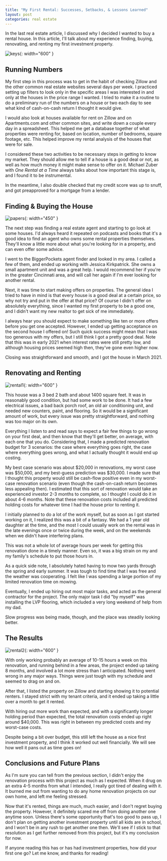 ```yaml
---
title: "My First Rental: Successes, Setbacks, & Lessons Learned"
layout: post
categories: real estate
---
```


In the last real estate article, I discussed why I decided I wanted to buy a rental house. In this article, I'll talk about my experience finding, buying, renovating, and renting my first investment property.



![keys](/testpreviewsite/assets/keys.jpg){: width="600" }

## Running Numbers
My first step in this process was to get in the habit of checking Zillow and the other common real estate websites several days per week. I practiced setting up filters to look only in the specific areas I was interested in and only at the houses in the price range I wanted. I tried to make it a routine to do a preliminary run of the numbers on a house or two each day to see what kind of cash-on-cash return I thought it would give.

I would also look at houses available for rent on Zillow and on Apartments.com and other common sites, and write down a couple every day in a spreadsheet. This helped me get a database together of what properties were renting for, based on location, number of bedrooms, square footage, etc. This helped improve my rental analysis of the houses that were for sale.

I considered these two activities to be necessary steps in getting to know my market. They should allow me to tell if a house is a good deal or not, as well as how much money it might make sense to offer on it. Michael Zuber with *One Rental at a Time* always talks about how important this stage is, and I found it to be instrumental.

In the meantime, I also double checked that my credit score was up to snuff, and got preapproved for a mortgage from a lender.

## Finding & Buying the House
![papers](/testpreviewsite/assets/sign_papers.jpg){: width="450" }

The next step was finding a real estate agent and starting to go look at some houses. I'd always heard it repeated on podcasts and books that it's a good idea to find an agent who owns some rental properties themselves. They'll know a little more about what you're looking for in a property, and can even offer some advice.

I went to the BiggerPockets agent finder and looked in my area. I called a few of them, and ended up working with Jessica Kirkpatrick. She owns a small apartment unit and was a great help. I would recommend her if you're in the greater Cincinnati area, and will call her again if I'm ever looking for another rental.

Next, it was time to start making offers on properties. The general idea I tried to have in mind is that every house is a good deal at a certain price, so why not try and put in the offer at that price? Of course I didn't offer on absolutely everything, since I wanted my first property to be a good one, and I didn't want my new realtor to get sick of me immediately.

I always hear you should expect to make something like ten or more offers before you get one accepted. However, I ended up getting acceptance on the second house I offered on! Such quick success might mean that I was too generous with my offers, but I still think I got a pretty good deal. Note that this was in early 2021 when interest rates were still pretty low, and although housing prices seemed high then, they've gone even higher now.

Closing was straightforward and smooth, and I got the house in March 2021.

## Renovating and Renting
![rental1](/testpreviewsite/assets/rental1.jpg){: width="600" }
 
This house was a 3 bed 2 bath and about 1400 square feet. It was in reasonably good condition, but had some work to be done. It had a few electrical issues, a bad back porch roof, an old air conditioning unit, and needed new counters, paint, and flooring. So it would be a significant amount of work, but every issue was pretty straightforward, and nothing was too major on its own. 

Everything I listen to and read says to expect a fair few things to go wrong on your first deal, and then know that they'll get better, on average, with each one that you do. Considering that, I made a predicted renovation budget for 3 scenarios: the case where everything goes right, the case where everything goes wrong, and what I actually thought it would end up costing. 

My best case scenario was about $20,000 in renovations, my worst case was $50,000, and my best-guess prediction was $30,000. I made sure that I thought this property would still be cash-flow positive even in my worst-case renovation scenario (even though the cash-on-cash return becomes less appealing then). I estimated that this sort of renovation would take an experienced investor 2-3 months to complete, so I thought I could do it in about 4-6 months. Note that these renovation costs included all predicted holding costs for whatever time I had the house prior to renting it. 

I initially planned to do a lot of the work myself, but as soon as I got started working on it, I realized this was a bit of a fantasy. We had a 1 year old daughter at the time, and the most I could usually work on the rental was in the late evenings once or twice during the week, and on the weekends when we didn't have interfering plans. 

This was not a whole lot of average hours per week for getting this renovation done in a timely manner. Even so, it was a big strain on my and my family's schedule to put those hours in. 

As a quick side note, I absolutely hated having to mow two yards through the spring and early summer. It was tough to find time that I was free and the weather was cooperating. I felt like I was spending a large portion of my limited renovation time on mowing. 

Eventually, I ended up hiring out most major tasks, and acted as the general contractor for the project. The only major task I did "by myself" was installing the LVP flooring, which included a very long weekend of help from my dad.

Slow progress was being made, though, and the place was steadily looking better. 

## The Results
![rental2](/testpreviewsite/assets/rental2.jpg){: width="600" }
 
With only working probably an average of 10-15 hours a week on this renovation, and running behind in a few areas, the project ended up taking 8 months, and involved a lot more stress than I anticipated. Nothing went wrong in any major ways. Things were just tough with my schedule and seemed to drag on and on. 

After that, I listed the property on Zillow and starting showing it to potential renters. I stayed strict with my tenant criteria, and it ended up taking a little over a month to get it rented. 

With hiring out more work than expected, and with a significantly longer holding period than expected, the total renovation costs ended up right around $40,000. This was right in between my predicted costs and my worst-case costs. 

Despite being a bit over budget, this still left the house as a nice first investment property, and I think it worked out well financially. We will see how well it pans out as time goes on!

## Conclusions and Future Plans
As I'm sure you can tell from the previous section, I didn't enjoy the renovation process with this project as much as I expected. When it drug on an extra 4-5 months from what I intended, I really got tired of dealing with it. It burned me out from wanting to do any home renovation projects on our own home, and left me feeling stressed.

Now that it's rented, things are much, much easier, and I don't regret buying the property. However, it definitely scared me off from doing another one anytime soon. Unless there's some opportunity that's too good to pass up, I don't plan on getting another investment property until all kids are in school, and I won't be in any rush to get another one then. We'll see if I stick to that resolution as I get further removed from this project, but it's my conclusion for now.

If anyone reading this has or has had investment properties, how did your first one go? Let me know, and thanks for reading!
